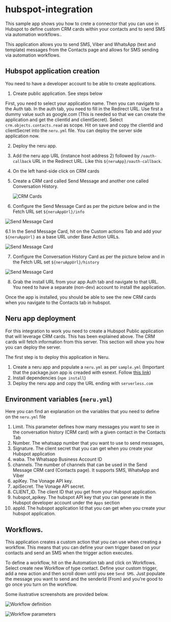 # hubspot-integration

This sample app shows you how to crete a connector that you can use in Hubspot to define custom CRM cards within your contacts and to send SMS via automation workflows..

This application allows you to send SMS, Viber and WhatsApp (text and template) messages from the Contacts page and allows for SMS sending via automation workflows.

## Hubspot application creation

You need to have a developer account to be able to create applications.

1. Create public application. See steps below

First, you need to select your application name. Then you can navigate to the Auth tab. In the auth tab, you need to fill in the Redirect URL. Use first a dummy value such as google.com (This is needed so that we can create the application and get the clientId and clientSecret). Select `crm.objects.contacts.read` as scope. Hit on save and copy the clientId and clientSecret into the `neru.yml` file. You can deploy the server side application now.

2. Deploy the neru app.

3. Add the neru app URL (instance host address 2) followed by `/oauth-callback` URL in the Redirect URL. Like this `${neruApp}/oauth-callback`.
4. On the left hand-side click on CRM cards
5. Create a CRM card called Send Message and another one called Conversation History.

   ![CRM Cards](https://github.com/nexmo-se/hubspot-integration/blob/main/public/images/crmcards.png)

6. Configure the Send Message Card as per the picture below and in the Fetch URL set `${neruAppUrl}/info`

![Send Message Card](https://github.com/nexmo-se/hubspot-integration/blob/main/public/images/sendmessacard.png)

6.1 In the Send Message Card, hit on the Custom actions Tab and add your `${neruAppUrl}` as a base URL under Base Action URLs.

![Send Message Card](https://github.com/nexmo-se/hubspot-integration/blob/main/public/images/sendmessageaction.png)

7. Configure the Conversation History Card as per the picture below and in the Fetch URL set `${neruAppUrl}/history`

![Send Message Card](https://github.com/nexmo-se/hubspot-integration/blob/main/public/images/historycard.png)

8. Grab the install URL from your app Auth tab and navigate to that URL. You need to have a separate (non-dev) account to install the application.

Once the app is installed, you should be able to see the new CRM cards when you navigate to the Contacts tab in hubspot.

## Neru app deployment

For this integration to work you need to create a Hubspot Public application that will leverage CRM cards. This has been explained above. The CRM cards will fetch information from this server. This section will show you how you can deploy the server.

The first step is to deploy this application in Neru.

1. Create a neru app and populate a `neru.yml` as per `sample.yml` (Important that the package.json app is creaded with esnext. Follow [this link](https://vonage-neru.herokuapp.com/neru/tutorials/neru-dialer/neru/dialer/create-project))
2. Install dependencies (`npm install`)
3. Deploy the neru app and copy the URL ending with `serverless.com`

## Environment variables (`neru.yml`)

Here you can find an explanation on the variables that you need to define on the `neru.yml` file

1. Limit. This parameter defines how many messages you want to see in the conversation history (CRM card) with a given contact in the Contacts Tab
2. Number. The whatsapp number that you want to use to send messages,
3. Signature. The client secret that you can get when you create your Hubspot application
4. waba. The Whatsapp Business Account ID
5. channels. The number of channels that can be used in the Send Message CRM card (Contacts page). It supports SMS, WhatsApp and Viber
6. apiKey. The Vonage API key.
7. apiSecret. The Vonage API secret.
8. CLIENT_ID. The client ID that you get from your Hubspot application.
9. hubspot_apikey. The hubspot API key that you can generate in the Hubspot developer account under the `Apps` section
10. appId. The hubspot application Id that you can get when you create your hubspot application.

## Workflows.

This application creates a custom action that you can use when creating a workflow. This means that you can define your own trigger based on your contacts and send an SMS when the trigger action executes.

To define a workflow, hit on the Automation tab and click on Workflows. Select create new Workflow of type contact. Define your custom trigger, add a new action and then scroll down until you see `Send SMS`. Just populate the message you want to send and the senderId (From) and you're good to go once you turn on the workflow.

Some ilustrative screenshots are provided below.

![Workflow definition](https://github.com/nexmo-se/hubspot-integration/blob/main/public/images/workflowaction.png)

![Workflow parameters](https://github.com/nexmo-se/hubspot-integration/blob/main/public/images/workflowdefinition.png)
